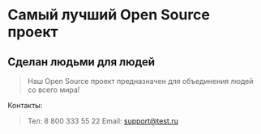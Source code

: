 # Самый лучший Open Source проект

## Сделан людьми для людей

> Наш Open Source проект предназначен для объединения людей со всего мира!

Контакты:
> Тел: 8 800 333 55 22
> Email: support@test.ru
